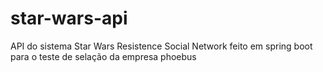 # star-wars-api
API do sistema Star Wars Resistence Social Network feito em spring boot para o teste de selação da empresa phoebus
